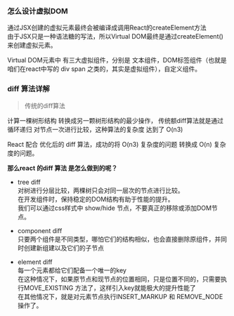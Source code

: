 ### 怎么设计虚拟DOM

通过JSX创建的虚拟元素最终会被编译成调用React的createElement方法<br>
由于JSX只是一种语法糖的写法，所以Virtual DOM最终是通过createElement()来创建虚拟元素。<br>

Virtual DOM元素中 有三大虚拟组件，分别是 文本组件，DOM标签组件（也就是咱们在react中写的 div span 之类的，其实是虚拟组件），自定义组件。<br>

### diff 算法详解
> 传统的diff算法

计算一棵树形结构 转换成另一颗树形结构的最少操作， 传统额diff算法就是通过循环递归 对节点一次进行比较，这种算法的复杂度 达到了 O(n3)

React 配合 优化后的 diff 算法，成功的将 O(n3) 复杂度的问题 转换成 O(n) 复杂度的问题。

<b>那么react 的diff 算法 是怎么做到的呢？</b>

- tree diff <br>
对树进行分层比较，两棵树只会对同一层次的节点进行比较。<br>
在开发组件时，保持稳定的DOM结构有助于性能的提升。<br>
我们可以通过css样式中 show/hide 节点，不要真正的移除或添加DOM节点。<br>

- component diff <br>
只要两个组件是不同类型，哪怕它们的结构相似，也会直接删除原组件，并同时创建新组建以及它们的子节点<br>

- element diff <br>
每一个元素都给它们配备一个唯一的key<br>
在这种情况下，如果原节点和现节点的位置相同，只是位置不同的，只需要执行MOVE_EXISTING 方法了，这样引入key就能极大的提升性能了<br>
在其他情况下，就是对元素节点执行INSERT_MARKUP 和 REMOVE_NODE操作了。
